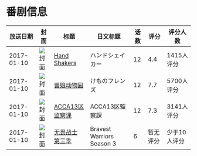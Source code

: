 # 番剧信息

|放送日期|封面|标题|日文标题|话数|评分|评分人数|
|---|---|---|---|---|---|---|
|2017-01-10|![封面](https://lain.bgm.tv/pic/cover/c/60/51/174592_74xbt.jpg)|[Hand Shakers](https://bangumi.tv/subject/174592)|ハンドシェイカー|12|4.4|1415人评分|
|2017-01-10|![封面](https://lain.bgm.tv/pic/cover/c/18/1f/176478_kk61b.jpg)|[兽娘动物园](https://bangumi.tv/subject/176478)|けものフレンズ|12|7.7|5700人评分|
|2017-01-10|![封面](https://lain.bgm.tv/pic/cover/c/de/5d/183492_gtzxP.jpg)|[ACCA13区监察课](https://bangumi.tv/subject/183492)|ACCA13区監察課|12|7.3|3141人评分|
|2017-01-10|![封面](https://lain.bgm.tv/pic/cover/c/08/47/207700_8Lj8W.jpg)|[无畏战士 第三季](https://bangumi.tv/subject/207700)|Bravest Warriors Season 3|6|暂无评分|少于10人评分|
